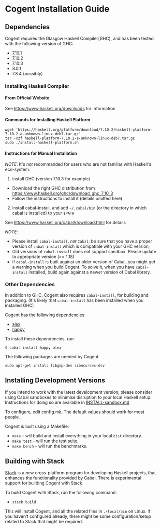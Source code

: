 # Cogent Installation Guide

## Dependencies

Cogent requires the Glasgow Haskell Compiler(GHC), and has been tested with the
following version of GHC:
* 7.10.1
* 7.10.2
* 7.10.3
* 8.0.1
* 7.8.4 (possibly)

### Installing Haskell Compiler

#### From Official Website
See https://www.haskell.org/downloads for information.

#### Commands for Installing Haskell Platform
```
wget 'https://haskell.org/platform/download/7.10.2/haskell-platform-7.10.2-a-unknown-linux-deb7.tar.gz'
tar -xzf haskell-platform-7.10.2-a-unknown-linux-deb7.tar.gz
sudo ./install-haskell-platform.sh
```

#### Instructions for Manual Installation
_NOTE_: It's *not* recommanded for users who are not familiar with Haskell's eco-system.

1. Install GHC (version 7.10.3 for example)
  * Download the right GHC distribution from https://www.haskell.org/ghc/download_ghc_7_10_3
  * Follow the instructions to install it (details omitted here)

2. Install cabal-install, and add `~/.cabal/bin` (or the directory in which cabal is installed) to your `$PATH`

  See https://www.haskell.org/cabal/download.html for details
  
_NOTE_:
 * Please install `cabal-install`, *not* `Cabal`; be sure that you have a proper version of `cabal-install` which 
   is compatible with your GHC version;
 * Old versions of `cabal-install` does not support sandbox. Please update to appropriate version (>= 1.18)
 * If `cabal-install` is built against an older version of Cabal, you might get
   a warning when you build Cogent. To solve it, when you have `cabal-install` installed, build again against
   a newer version of Cabal library.

### Other Dependencies

In addition to GHC, Cogent also requires `cabal-install`, for building and packaging.
(It's likely that `cabal-install` has been installed when you installed GHC)

Cogent has the following dependencies:
* [alex](https://www.haskell.org/alex/)
* [happy](https://www.haskell.org/happy/)

To install these dependencies, run:

`$ cabal install happy alex`

The following packages are needed by Cogent:
```
sudo apt-get install libgmp-dev libncurses-dev
```

## Installing Development Versions

If you intend to work with the latest development version, please consider
using Cabal sandboxes to minimise disruption to your local Haskell setup.
Instructions for doing so are available in [INSTALL-sandbox.md](./INSTALL-sandbox.md)

To configure, edit config.mk. The default values should work for most people.

Cogent is built using a Makefile:

* `make` - will build and install everything in your local `dist` directory.
* `make test` - will run the test suite.
* `make bench` - will run the benchmarks.

## Building with Stack

[Stack](https://github.com/commercialhaskell/stack) is a new cross-platform
program for developing Haskell projects, that enhances the functionality
provided by Cabal. There is experimental support for building Cogent with Stack.

To build Cogent with Stack, run the following command:

* `stack build`

This will install Cogent, and all the related files in `./local/bin` on Linux.
If you haven't configured already, there might be some configuration/setup related
to Stack that might be required.

